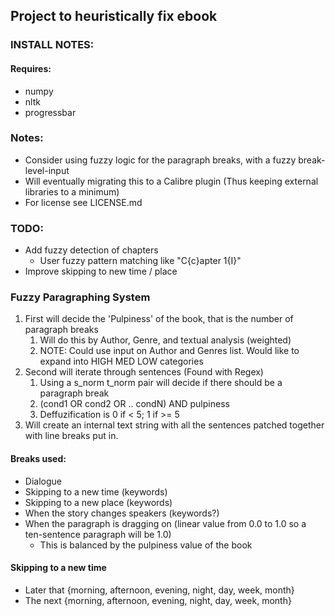 ## Project to heuristically fix ebook

### INSTALL NOTES:
#### Requires:
* numpy
* nltk
* progressbar


### Notes:
* Consider using fuzzy logic for the paragraph breaks, with a fuzzy break-level-input
* Will eventually migrating this to a Calibre plugin (Thus keeping external libraries to a minimum)
* For license see LICENSE.md

### TODO:
* Add fuzzy detection of chapters
    * User fuzzy pattern matching like "C{c}apter 1{I}"
* Improve skipping to new time / place

### Fuzzy Paragraphing System
1. First will decide the 'Pulpiness' of the book, that is the number of paragraph breaks
    1. Will do this by Author, Genre, and textual analysis (weighted)
    2. NOTE: Could use input on Author and Genres list. Would like to expand into HIGH MED LOW categories
2. Second will iterate through sentences (Found with Regex)
    1. Using a s_norm t_norm pair will decide if there should be a paragraph break
    2. (cond1 OR cond2 OR .. condN) AND pulpiness
    3. Deffuzification is 0 if < 5; 1 if >= 5
3. Will create an internal text string with all the sentences patched together with line breaks put in.

#### Breaks used:
* Dialogue
* Skipping to a new time (keywords)
* Skipping to a new place (keywords)
* When the story changes speakers (keywords?)
* When the paragraph is dragging on (linear value from 0.0 to 1.0 so a ten-sentence paragraph will be 1.0)
    * This is balanced by the pulpiness value of the book


#### Skipping to a new time
* Later that {morning, afternoon, evening, night, day, week, month}
* The next {morning, afternoon, evening, night, day, week, month}

